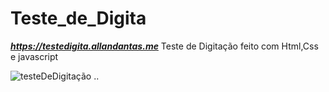 # Teste_de_Digita
***https://testedigita.allandantas.me***
Teste de Digitação feito com Html,Css e javascript

![testeDeDigitação](https://github.com/AllanDantas21/Typing_test/assets/135276676/40ba8ceb-bf6e-4341-aa74-001472697ce7)
..


